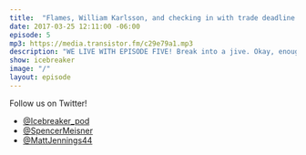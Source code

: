 ```yaml
---
title:  "Flames, William Karlsson, and checking in with trade deadline players."
date: 2017-03-25 12:11:00 -06:00
episode: 5
mp3: https://media.transistor.fm/c29e79a1.mp3
description: "WE LIVE WITH EPISODE FIVE! Break into a jive. Okay, enough rhyming. Will the Flames make a big trade for a 1st round pick? What's William Karlsson's next contract going to look like? We also check in on the players acquired at the deadline."
show: icebreaker
image: "/"
layout: episode
---
```


Follow us on Twitter!

* [@Icebreaker_pod](https://twitter.com/icebreaker_pod)
* [@SpencerMeisner](https://twitter.com/spencermeisner)
* [@MattJennings44](https://twitter.com/mattjennings44)
